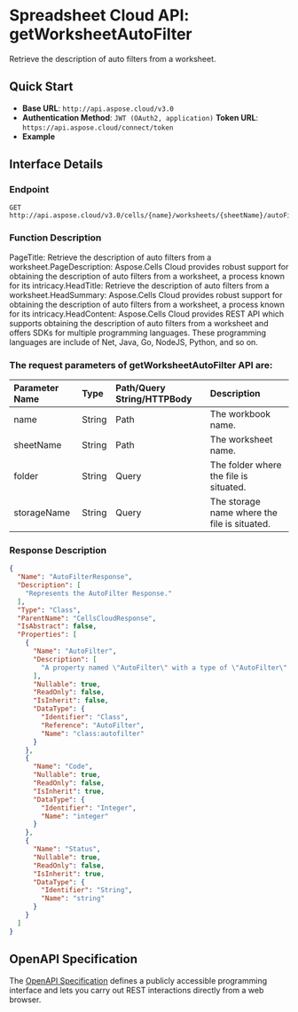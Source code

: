 # **Spreadsheet Cloud API: getWorksheetAutoFilter**

Retrieve the description of auto filters from a worksheet. 


## **Quick Start**

- **Base URL**: `http://api.aspose.cloud/v3.0`
- **Authentication Method**: `JWT (OAuth2, application)`  **Token URL**: `https://api.aspose.cloud/connect/token`
- **Example** 

## **Interface Details**

### **Endpoint** 

```
GET http://api.aspose.cloud/v3.0/cells/{name}/worksheets/{sheetName}/autoFilter
```
### **Function Description**
PageTitle:  Retrieve the description of auto filters from a worksheet.PageDescription: Aspose.Cells Cloud provides robust support for obtaining the description of auto filters from a worksheet, a process known for its intricacy.HeadTitle: Retrieve the description of auto filters from a worksheet.HeadSummary: Aspose.Cells Cloud provides robust support for obtaining the description of auto filters from a worksheet, a process known for its intricacy.HeadContent: Aspose.Cells Cloud provides REST API which supports obtaining the description of auto filters from a worksheet and offers SDKs for multiple programming languages. These programming languages are include of Net, Java, Go, NodeJS, Python, and so on.

### The request parameters of **getWorksheetAutoFilter** API are: 

| Parameter Name | Type | Path/Query String/HTTPBody | Description | 
| :- | :- | :- |:- | 
|name|String|Path|The workbook name.|
|sheetName|String|Path|The worksheet name.|
|folder|String|Query|The folder where the file is situated.|
|storageName|String|Query|The storage name where the file is situated.|

### **Response Description**
```json
{
  "Name": "AutoFilterResponse",
  "Description": [
    "Represents the AutoFilter Response."
  ],
  "Type": "Class",
  "ParentName": "CellsCloudResponse",
  "IsAbstract": false,
  "Properties": [
    {
      "Name": "AutoFilter",
      "Description": [
        "A property named \"AutoFilter\" with a type of \"AutoFilter\" that can be read from and written to."
      ],
      "Nullable": true,
      "ReadOnly": false,
      "IsInherit": false,
      "DataType": {
        "Identifier": "Class",
        "Reference": "AutoFilter",
        "Name": "class:autofilter"
      }
    },
    {
      "Name": "Code",
      "Nullable": true,
      "ReadOnly": false,
      "IsInherit": true,
      "DataType": {
        "Identifier": "Integer",
        "Name": "integer"
      }
    },
    {
      "Name": "Status",
      "Nullable": true,
      "ReadOnly": false,
      "IsInherit": true,
      "DataType": {
        "Identifier": "String",
        "Name": "string"
      }
    }
  ]
}
```


## OpenAPI Specification

The [OpenAPI Specification](https://reference.aspose.cloud/cells/#/AutoFilterController/GetWorksheetAutoFilter) defines a publicly accessible programming interface and lets you carry out REST interactions directly from a web browser.
